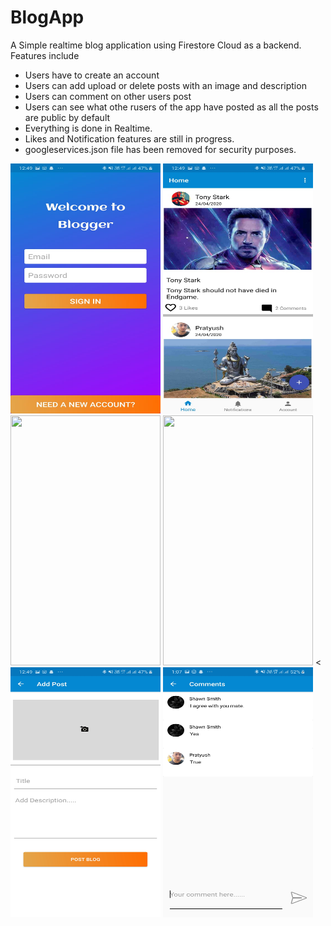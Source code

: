 # BlogApp
A Simple realtime blog application using Firestore Cloud as a backend.
<br>Features include
- Users have to create an account
- Users can add upload or delete posts with an image and description
- Users can comment on other users post
- Users can see what othe rusers of the app have posted as all the posts are public by default
- Everything is done in Realtime.
- Likes and Notification features are still in progress.
- googleservices.json file has been removed for security purposes.<br>
                                                                         
<img src=https://github.com/pratyushkumar06/BlogApp/blob/master/login.jpeg width="240" height="400" />      <img src=https://github.com/pratyushkumar06/BlogApp/blob/master/home.jpeg width="240" height="400" />
<img src=https://github.com/pratyushkumar06/BlogApp/blob/master/profile.jpeg width="240" height="400" />    <img src=https://github.com/pratyushkumar06/BlogApp/blob/master/settings.jpeg width="240" height="400" />
<<img src=https://github.com/pratyushkumar06/BlogApp/blob/master/add_post.jpeg width="240" height="400" />
<img src=https://github.com/pratyushkumar06/BlogApp/blob/master/comments.jpeg width="240" height="400" />
